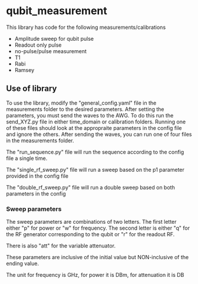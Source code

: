 # qubit_measurement
This library has code for the following measurements/calibrations
- Amplitude sweep for qubit pulse
- Readout only pulse
- no-pulse/pulse measurement
- T1
- Rabi
- Ramsey

## Use of library
To use the library, modify the "general_config.yaml" file in the measurements folder to the desired parameters.
After setting the parameters, you must send the waves to the AWG. To do this run the send_XYZ.py file in either time_domain or calibration folders.
Running one of these files should look at the appropraite parameters in the config file and ignore the others.
After sending the waves, you can run one of four files in the measurements folder.

The "run_sequence.py" file will run the sequence according to the config file a single time.

The "single_rf_sweep.py" file will run a sweep based on the p1 parameter provided in the config file

The "double_rf_sweep.py" file will run a double sweep based on both parameters in the config

### Sweep parameters
The sweep parameters are combinations of two letters. The first letter either "p" for power or "w" for frequency. The second letter is either "q" for the RF generator corresponding to the qubit or "r" for the readout RF.

There is also "att" for the variable attenuator.

These parameters are inclusive of the initial value but NON-inclusive of the ending value.

The unit for frequency is GHz, for power it is DBm, for attenuation it is DB



